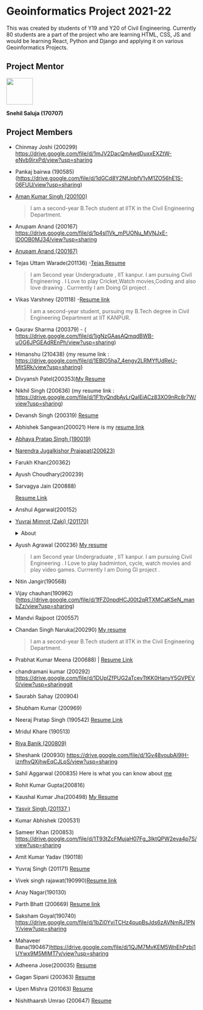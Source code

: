 # Geoinformatics Project 2021-22

This was created by students of Y19 and Y20 of Civil Engineering. Currently 80 students are a part of the project who are learning HTML, CSS, JS and would be learning React, Python and Django and applying it on various Geoinformatics Projects.

## Project Mentor

<code><img src="https://avatars.githubusercontent.com/u/86979316?v=4" width="70"></code>

**Snehil Saluja (170707)**

## Project Members

- Chinmay Joshi (200299) https://drive.google.com/file/d/1mJV2DacQmAwdDuxxEXZtW-eNvb9irxPd/view?usp=sharing

- Pankaj bairwa (190585) (https://drive.google.com/file/d/1dGCd8Y2NfJnbfV1vM1ZO56hE1S-06FUU/view?usp=sharing)

- [Aman Kumar Singh (200100)](https://amanks-20.github.io/GI_Project_Resume/)
  > I am a second-year B.Tech student at IITK in the Civil Engineering Department.
- Anupam Anand (200167)
  https://drive.google.com/file/d/1p4sI1Vk_mPUONu_MVNJxE-ID0OB0MJ34/view?usp=sharing

- [Anupam Anand (200167)](https://drive.google.com/file/d/1p4sI1Vk_mPUONu_MVNJxE-ID0OB0MJ34/view?usp=sharing)

- Tejas Uttam Warade(201136) -[Tejas Resume](https://drive.google.com/file/d/17EXKKW8Z9qYtHIJhNzMs6kx16J6aUbJP/view?usp=sharing)

  > I am Second year Undergraduate , IIT kanpur. I am pursuing Civil Engineering .
  > I Love to play Cricket,Watch movies,Coding and also love drawing .
  > Currrently I am Doing GI project .

- Vikas Varshney (201118) -[Resume link](https://drive.google.com/file/d/1ILtPVm-Kg8rLMmWJCxoIsKaKSErkXKFA/view?usp=sharing)

  > I am a second-year student, pursuing my B.Tech degree in Civil Engineering Department at IIT KANPUR.

- Gaurav Sharma (200379) - ( https://drive.google.com/file/d/1jgNzGAasAQmqdBWB-uOG6JPGEAdREnPh/view?usp=sharing)

- Himanshu (210438)
  {my resume link : https://drive.google.com/file/d/1EBlO5ha7_4engy2LRMYfUdReU-MltSRk/view?usp=sharing}

- Divyansh Patel(200353)[My Resume](https://drive.google.com/file/d/193XE-C3DVIorGw1WG4RQy_K9HoB-aRTp/view?usp=sharing)

- Nikhil Singh (200636)
  (my resume link : https://drive.google.com/file/d/1F1tyQndbAyLrQaIEiACz83XO9nRc8r7W/view?usp=sharing)

- Devansh Singh (200319) [Resume](https://drive.google.com/file/d/1fPFgUAAfZsBgON3MA2myhk8ojRfUgt0n/view?usp=sharing)

- Abhishek Sangwan(200021) Here is my [resume link](https://drive.google.com/file/d/1-igkARvEBN9q_FNoooMTC134hOJNDgiJ/view?usp=sharing)

- [Abhaya Pratap Singh (190019)](https://drive.google.com/file/d/1tDHCM_zS5plcAhn1CY3C86Juf31Px6Tg/view?usp=sharing)

- [Narendra Jugalkishor Prajapat(200623)](https://drive.google.com/file/d/1r5nQ85If6r-4BVNuspXiNGi-VxZIPeX_/view?usp=sharing)

- Farukh Khan(200362)

- Ayush Choudhary(200239)

- Sarvagya Jain (200888)

  [Resume Link](https://drive.google.com/file/d/1lCJagqwvorxojJ5PNaMe8RV0DdGXPnDu/view?usp=sharing)

- Anshul Agarwal(200152)

- [Yuvraj Mimrot (Zaki) (201170)](https://home.iitk.ac.in/~yuvrajm20/)
  <details><summary>About</summary>

  1. Sophomore , IITK'24
  2. CE
  3. Loves to watch Anime

  </details>

- Ayush Agrawal (200236) [My resume](https://drive.google.com/file/d/1uB4tKSDd4G1M1djiE5XxPD8EEEG0kYp3/view?usp=sharing)

  > I am Second year Undergraduate , IIT kanpur. I am pursuing Civil Engineering .
  > I Love to play badminton, cycle, watch movies and play video games.
  > Currrently I am Doing GI project .

- Nitin Jangir(190568)

- Vijay chauhan(190962)(https://drive.google.com/file/d/1fFZ0npdHCJ00t2qRTXMCaKSeN_manbZz/view?usp=sharing)

- Mandvi Rajpoot (200557)

- Chandan Singh Naruka(200290) [My resume](https://drive.google.com/file/d/16qcXrT6Eo93mkCoeIYthFb4B5fiebXYA/view?usp=sharing)

  > I am a second-year B.Tech student at IITK in the Civil Engineering Department.

- Prabhat Kumar Meena (200688) | [Resume Link](https://drive.google.com/file/d/1e4u5KwgAiNYbBG875S1VtIH5HAM3xryg/view?usp=sharing)

- chandramani kumar (200292) https://drive.google.com/file/d/1DUpIZfPUG2aTcevTtKK0HanyY5GVPEV0/view?usp=sharinggit

- Saurabh Sahay (200904)

- Shubham Kumar (200969)

- Neeraj Pratap Singh (190542) [Resume Link](https://drive.google.com/file/d/1p9GfxqEAnh_SqRimSOJG6BmtRxdLhzyl/view?usp=sharing)

- Mridul Khare (190513)

- [Riya Banik (200809)](https://drive.google.com/file/d/1LCjo1HjDxm26GbAfJC5ApistPhlijgce/view?usp=sharing)

- Sheshank (200930) https://drive.google.com/file/d/1Gv48voubAl9lH-iznfhvQXjhwEqCJLpS/view?usp=sharing

- Sahil Aggarwal (200835) Here is what you can know about [me](https://i.ytimg.com/vi/cAYMdVjM6_A/maxresdefault.jpg)

- Rohit Kumar Gupta(200816)

- Kaushal Kumar Jha(200498) [My Resume](https://drive.google.com/file/d/1qxpPeHLSjecauu5AifMIwbPmr6bgKI4E/view?usp=sharing)

- [Yasvir Singh (201137 )](https://drive.google.com/file/d/1hxgg8y24ZkdCXbHRNIlOVRY3yFZqDQxw/view?usp=sharing)

- Kumar Abhishek (200531)

- Sameer Khan (200853) https://drive.google.com/file/d/1T93tZcFMujaH07Fg_3lktQPW2eva4p7S/view?usp=sharing

- Amit Kumar Yadav (190118)

- Yuvraj Singh (201171) [Resume](https://drive.google.com/file/d/1VdjtgLpIlk64ap9_5OOr8rnsYKkd4fBc/view?usp=sharing)

- Vivek singh rajawat(190990)[Resume link](https://drive.google.com/file/d/1lsvC2RLoMRpqpQKE48TOpMHytUsInLpt/view?usp=sharing)

- Anay Nagar(190130)

- Parth Bhatt (200669) [Resume link](https://drive.google.com/drive/folders/1a3cx27mhuMjAa100a16ANW0eMqZXh71V)

- Saksham Goyal(190740) https://drive.google.com/file/d/1bZi0YvjTCHz4pupBsJds6zAVNmRJ1PNY/view?usp=sharing

- Mahaveer Bana(190467)https://drive.google.com/file/d/1QJM7MvKEM5WnEhPzbj1UYwx9M5MlMT7v/view?usp=sharing

- Adheena Jose(200035) <a href="https://drive.google.com/file/d/1mVUWHN1iGrfThmykHKejaYySocsQ36YE/view?usp=sharing">Resume</a>

- Gagan Sipani (200363) [Resume](https://drive.google.com/file/d/133W96I3pPU6VMmZBSvMkdStK90c9ycVK/view?usp=sharing)

- Upen Mishra (201063) <a href="https://drive.google.com/file/d/1T-RkTeoSL-i55FDw02VyBU2ure_hCDHx/view?usp=sharing">Resume</a>

- Nishithaarsh Umrao (200647) [Resume](https://drive.google.com/drive/folders/1m4rzwG5oBU-022xoLgEL3vRMUD7oQgUx?usp=sharing)
